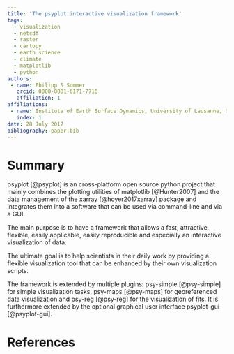 ```yaml
---
title: 'The psyplot interactive visualization framework'
tags:
  - visualization
  - netcdf
  - raster
  - cartopy
  - earth science
  - climate
  - matplotlib
  - python
authors:
 - name: Philipp S Sommer
   orcid: 0000-0001-6171-7716
   affiliation: 1
affiliations:
 - name: Institute of Earth Surface Dynamics, University of Lausanne, Géopolis, 1015 Lausanne, Switzerland
   index: 1
date: 28 July 2017
bibliography: paper.bib
---
```


# Summary

psyplot [@psyplot] is an cross-platform open source python project that mainly
combines the plotting utilities of matplotlib [@Hunter2007] and the data
management of the xarray [@hoyer2017xarray] package and integrates them into a
software that can be used via command-line and via a GUI.

The main purpose is to have a framework that allows a fast, attractive,
flexible, easily applicable, easily reproducible and especially an interactive
visualization of data.

The ultimate goal is to help scientists in their daily work by providing a
flexible visualization tool that can be enhanced by their own visualization
scripts.

The framework is extended by multiple plugins: psy-simple [@psy-simple] for
simple visualization tasks, psy-maps [@psy-maps] for georeferenced data
visualization and psy-reg [@psy-reg] for the visualization of fits. It is
furthermore extended by the optional graphical user interface psyplot-gui
[@psyplot-gui].

# References
